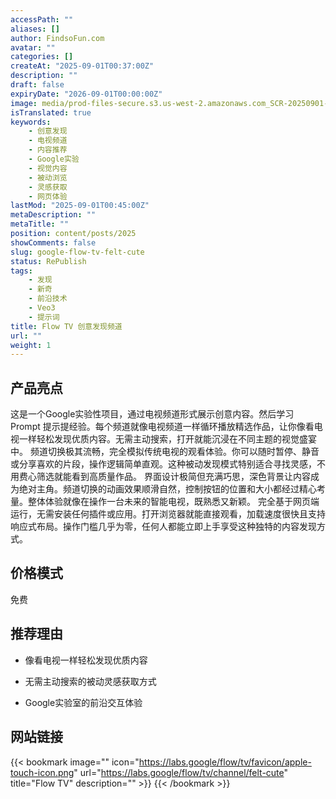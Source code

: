 ```yaml
---
accessPath: ""
aliases: []
author: FindsoFun.com
avatar: ""
categories: []
createAt: "2025-09-01T00:37:00Z"
description: ""
draft: false
expiryDate: "2026-09-01T00:00:00Z"
image: media/prod-files-secure.s3.us-west-2.amazonaws.com_SCR-20250901-iemm.jpeg
isTranslated: true
keywords:
    - 创意发现
    - 电视频道
    - 内容推荐
    - Google实验
    - 视觉内容
    - 被动浏览
    - 灵感获取
    - 网页体验
lastMod: "2025-09-01T00:45:00Z"
metaDescription: ""
metaTitle: ""
position: content/posts/2025
showComments: false
slug: google-flow-tv-felt-cute
status: RePublish
tags:
    - 发现
    - 新奇
    - 前沿技术
    - Veo3
    - 提示词
title: Flow TV 创意发现频道
url: ""
weight: 1
---
```

## 产品亮点
这是一个Google实验性项目，通过电视频道形式展示创意内容。然后学习 Prompt 提示提经验。每个频道就像电视频道一样循环播放精选作品，让你像看电视一样轻松发现优质内容。无需主动搜索，打开就能沉浸在不同主题的视觉盛宴中。
频道切换极其流畅，完全模拟传统电视的观看体验。你可以随时暂停、静音或分享喜欢的片段，操作逻辑简单直观。这种被动发现模式特别适合寻找灵感，不用费心筛选就能看到高质量作品。
界面设计极简但充满巧思，深色背景让内容成为绝对主角。频道切换的动画效果顺滑自然，控制按钮的位置和大小都经过精心考量。整体体验就像在操作一台未来的智能电视，既熟悉又新颖。
完全基于网页端运行，无需安装任何插件或应用。打开浏览器就能直接观看，加载速度很快且支持响应式布局。操作门槛几乎为零，任何人都能立即上手享受这种独特的内容发现方式。

## 价格模式
<!--more-->免费

## 推荐理由
- 像看电视一样轻松发现优质内容

- 无需主动搜索的被动灵感获取方式

- Google实验室的前沿交互体验

## 网站链接
{{< bookmark image="<no value>" icon="https://labs.google/flow/tv/favicon/apple-touch-icon.png" url="https://labs.google/flow/tv/channel/felt-cute" title="Flow TV" description="" >}}
{{< /bookmark >}}

